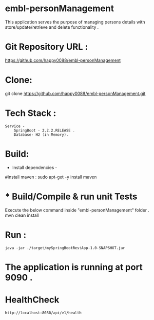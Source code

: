 # embl-personManagement
This application serves the purpose of managing persons details with store/update/retrieve and delete functionality .

# Git Repository URL :
https://github.com/happy0088/embl-personManagement

# Clone:
git clone https://github.com/happy0088/embl-personManagement.git

# Tech Stack :
    Service -
        SpringBoot - 2.2.2.RELEASE .
        Database- H2 (in Memory).

# Build:
  * Install dependencies -

  #install maven  :
  sudo apt-get -y install maven

  # * Build/Compile & run unit Tests
  Execute the below command inside "embl-personManagement" folder .
  mvn clean install


# Run :
    java -jar ./target/mySpringBootRestApp-1.0-SNAPSHOT.jar

# The application is running at port 9090 .

# HealthCheck
    http://localhost:8080/api/v1/health


    

